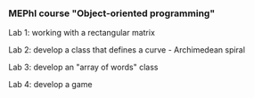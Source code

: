 ### **MEPhI course "Object-oriented programming"**

Lab 1:
working with a rectangular matrix

Lab 2:
develop a class that defines a curve - Archimedean spiral

Lab 3:
develop an "array of words" class

Lab 4:
develop a game

